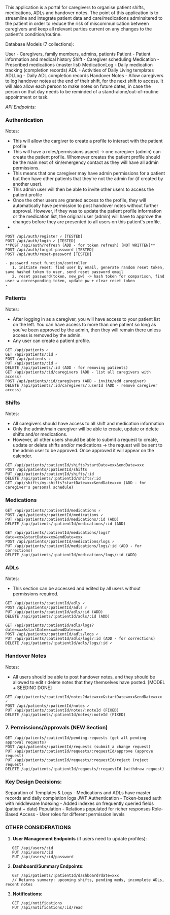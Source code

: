 This application is a portal for caregivers to organise patient shifts, medications, ADLs and handover notes. The point of this application is to streamline and integrate patient data and care/medications adminsitered to the patient in order to reduce the risk of miscommunication between caregivers and keep all relevant parties current on any changes to the patient's condition/routine.

Database Models (7 collections):

User - Caregivers, family members, admins, patients
Patient - Patient information and medical history
Shift - Caregiver scheduling
Medication - Prescribed medications (master list)
MedicationLog - Daily medication tracking (completion records)
ADL - Activities of Daily Living templates
ADLLog - Daily ADL completion records
Handover Notes - Allow caregivers to log handover notes at the end of their shift, for the next shift to access. It will also allow each person to make notes on future dates, in case the person on that day needs to be reminded of a stand-alone/out-of-routine appointment or task.

*API Endpoints:*

### **Authentication**

Notes:
- This will allow the cargiver to create a profile to interact with the patient profile
- This will have a roles/permissions aspect -> one caregiver (admin) can create the patient profile. Whomever creates the patient profile should be the main next of kin/emergency contact as they will have all admin permissions.
- This means that one caregiver may have admin permissions for a patient but then have other patients that they're not the admin for (if created by another user).
- This admin user will then be able to invite other users to access the patient profile
- Once the other users are granted access to the profile, they will automatically have permission to post handover notes without further approval. However, if they was to update the patient profile information or the medication list, the original user (admin) will have to approve the changes before they are presented to all users on this patient's profile.
- 
```
POST /api/auth/register ✓ [TESTED]
POST /api/auth/login ✓ [TESTED]
**POST /api/auth/refresh (ADD - for token refresh) [NOT WRITTEN]**
POST /api/auth/forgot-password [TESTED]
POST /api/auth/reset-password [TESTED]

- password reset function/controller
   1. initiate reset: find user by email, generate random reset token, save hashed token to user, send reset password email
   2. reset password(token, new_pw) -> hash token for comparison, find user w corresponding token, update pw + clear reset token
- 
```

### **Patients**

Notes:
- After logging in as a caregiver, you will have access to your patient list on the left. You can have access to more than one patient so long as you've been approved by the admin, then they will remain there unless access is removed by the admin.
- Any user can create a patient profile.

```
GET /api/patients ✓
GET /api/patients/:id ✓
POST /api/patients ✓
PUT /api/patients/:id ✓
DELETE /api/patients/:id (ADD - for removing patients)
GET /api/patients/:id/caregivers (ADD - list all caregivers with access)
POST /api/patients/:id/caregivers (ADD - invite/add caregiver)
DELETE /api/patients/:id/caregivers/:userId (ADD - remove caregiver access)
```

### **Shifts**

Notes:
- All caregivers should have access to all shift and medication information
- Only the admin/main caregiver will be able to create, update or delete shifts and/or medications.
- However, all other users should be able to submit a request to create, update or delete shifts and/or medications -> the request will be sent to the admin user to be approved. Once approved it will appear on the calender.

```
GET /api/patients/:patientId/shifts?startDate=xxx&endDate=xxx
POST /api/patients/:patientId/shifts
PUT /api/patients/:patientId/shifts/:id
DELETE /api/patients/:patientId/shifts/:id
GET /api/shifts/my-shifts?startDate=xxx&endDate=xxx (ADD - for caregiver's personal schedule)
```

### **Medications**

```
GET /api/patients/:patientId/medications ✓
POST /api/patients/:patientId/medications ✓
PUT /api/patients/:patientId/medications/:id (ADD)
DELETE /api/patients/:patientId/medications/:id (ADD)

GET /api/patients/:patientId/medications/logs?date=xxx&startDate=xxx&endDate=xxx
POST /api/patients/:patientId/medications/logs ✓
PUT /api/patients/:patientId/medications/logs/:id (ADD - for corrections)
DELETE /api/patients/:patientId/medications/logs/:id (ADD)
```

### **ADLs**

Notes:
- This section can be accessed and edited by all users without permissions required.

```
GET /api/patients/:patientId/adls ✓
POST /api/patients/:patientId/adls ✓
PUT /api/patients/:patientId/adls/:id (ADD)
DELETE /api/patients/:patientId/adls/:id (ADD)

GET /api/patients/:patientId/adls/logs?date=xxx&startDate=xxx&endDate=xxx
POST /api/patients/:patientId/adls/logs ✓
PUT /api/patients/:patientId/adls/logs/:id (ADD - for corrections)
DELETE /api/patients/:patientId/adls/logs/:id ✓
```

### **Handover Notes**

Notes:
- All users should be able to post handover notes, and they should be allowed to edit  r delete notes that they themselves have posted.
  [MODEL + SEEDING DONE]

```
GET /api/patients/:patientId/notes?date=xxx&startDate=xxx&endDate=xxx ✓
POST /api/patients/:patientId/notes ✓
PUT /api/patients/:patientId/notes/:noteId (FIXED)
DELETE /api/patients/:patientId/notes/:noteId (FIXED)
```

### **7. Permissions/Approvals (NEW Section)**

```
GET /api/patients/:patientId/pending-requests (get all pending approval requests)
POST /api/patients/:patientId/requests (submit a change request)
PUT /api/patients/:patientId/requests/:requestId/approve (approve request)
PUT /api/patients/:patientId/requests/:requestId/reject (reject request)
DELETE /api/patients/:patientId/requests/:requestId (withdraw request)
```


### **Key Design Decisions:**

Separation of Templates & Logs - Medications and ADLs have master records and daily completion logs
JWT Authentication - Token-based auth with middleware
Indexing - Added indexes on frequently queried fields (patient + date)
Population - Relations populated for richer responses
Role-Based Access - User roles for different permission levels



### **OTHER CONSIDERATIONS**

1. **User Management Endpoints** (if users need to update profiles):
```
   GET /api/users/:id
   PUT /api/users/:id
   PUT /api/users/:id/password
```

2. **Dashboard/Summary Endpoints**:
```
   GET /api/patients/:patientId/dashboard?date=xxx
   // Returns summary: upcoming shifts, pending meds, incomplete ADLs, recent notes
```

3. **Notifications**:
```
   GET /api/notifications
   PUT /api/notifications/:id/read